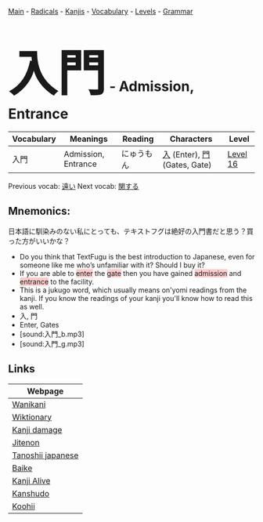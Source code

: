 <style> bigfont {font-size: 100px}</style>
[Main](../README.md) -
[Radicals](../radicals.md) -
[Kanjis](../kanjis.md) -
[Vocabulary](../vocabulary.md) -
[Levels](../levels.md) -
[Grammar](../grammar.md)
# <bigfont> 入門</bigfont> - Admission, Entrance 

| Vocabulary | Meanings | Reading | Characters | Level |
| --- | --- | --- | --- | --- |
| 入門 | Admission, Entrance | にゅうもん |  [入](../kanjis/入.md) (Enter), [門](../kanjis/門.md) (Gates, Gate) | [Level 16](../levels/wk_level16.md) |

Previous vocab: [遠い](遠い.md) Next vocab: [関する](関する.md) 

## Mnemonics:
日本語に馴染みのない私にとっても、テキストフグは絶好の入門書だと思う？買った方がいいかな？
* Do you think that TextFugu is the best introduction to Japanese, even for someone like me who’s unfamiliar with it? Should I buy it?
* If you are able to <span style="background-color:#ffcccb"> enter</span> the <span style="background-color:#ffcccb"> gate</span> then you have gained <span style="background-color:#ffcccb"> admission</span> and <span style="background-color:#ffcccb"> entrance</span> to the facility.
* This is a jukugo word, which usually means on'yomi readings from the kanji. If you know the readings of your kanji you'll know how to read this as well.
* 入, 門
* Enter, Gates
* [sound:入門_b.mp3]
* [sound:入門_g.mp3]


## Links 

| Webpage |
| --- |
| [Wanikani          ](https://www.wanikani.com/kanji/入門) |
| [Wiktionary        ](https://en.wiktionary.org/wiki/入門) |
| [Kanji damage      ](http://www.kanjidamage.com/kanji/search?utf8=✓&q=入門) |
| [Jitenon           ](https://jitenon.com/kanji/入門) |
| [Tanoshii japanese ](https://www.tanoshiijapanese.com/dictionary/kanji.cfm?k=入門) |
| [Baike             ](https://baike.baidu.com/item/入門) |
| [Kanji Alive       ](https://app.kanjialive.com/入門) |
| [Kanshudo          ](https://www.kanshudo.com/searchmn?q=入門) |
| [Koohii            ](https://kanji.koohii.com/study/kanji/入門) |
